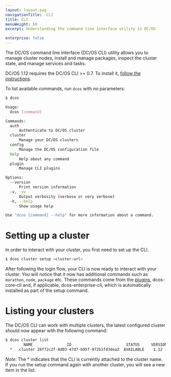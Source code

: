 ```yaml
---
layout: layout.pug
navigationTitle:  CLI
title: CLI
menuWeight: 50
excerpt: Understanding the command line interface utility in DC/OS

enterprise: false
---
```


<!-- The source repo for this topic is https://github.com/dcos/dcos-docs -->


The DC/OS command line interface (DC/OS CLI) utility allows you to manage cluster nodes, install and manage packages, inspect the cluster state, and manage services and tasks.

DC/OS 1.12 requires the DC/OS CLI >= 0.7. To install it, [follow the instructions](/1.12/cli/install).

To list available commands, run `dcos` with no parameters:

```bash
$ dcos

Usage:
  dcos [command]

Commands:
  auth
      Authenticate to DC/OS cluster
  cluster
      Manage your DC/OS clusters
  config
      Manage the DC/OS configuration file
  help
      Help about any command
  plugin
      Manage CLI plugins

Options:
  --version
      Print version information
  -v, -vv
      Output verbosity (verbose or very verbose)
  -h, --help
      Show usage help

Use "dcos [command] --help" for more information about a command.
```

# <a name="setupcluster"></a> Setting up a cluster

In order to interact with your cluster, you first need to set up the CLI.

```bash
$ dcos cluster setup <cluster-url>
```

After following the login flow, your CLI is now ready to interact with your cluster. You will notice that it now has additional commands such as `marathon`, `node`, `package` etc. These commands come from the [plugins](/1.12/cli/plugin), dcos-core-cli and, if applicable, dcos-enterprise-cli, which is automatically installed as part of the setup command.

# Listing your clusters

The DC/OS CLI can work with multiple clusters, the latest configured cluster should now appear with the following command:

```bash
$ dcos cluster list
        NAME               ID                        STATUS     VERSION      URL
  *   cluster 26f72c2f-8d03-47d7-b95f-972b1fd3dea2  AVAILABLE    1.12  <cluster-url>
```

*Note*: The * indicates that the CLI is currently attached to the cluster name. If you run the setup command again with another cluster, you will see a new item in the list.